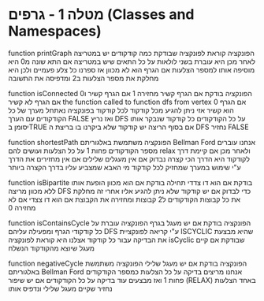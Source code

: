 # מטלה 1 - גרפים (Classes and Namespaces)
function printGraph
הפונקציה קוראת לפונקציה שבודקת כמה קודקודים יש במטריצה
לאחר מכן היא עוברת בשני לולאות על כל התאים שיש במטריצה אם התא שונה מ0 היא מוסיפה אותו למספר הצלעות
אם הגרף הוא לא מכוון אז ספרנו כל צלע פעמיים ולכן היא מחלקת את מספר הצלעות ב2 ומדפיסה את התשובה

function isConnected
הפונקציה בודקת אם הגרף קשיר 
מחזירה 1 אם הגרף קשיר ו0 אם הגרף לא קשיר
the function called to function dfs from vertex 0
אם הגרף הוא קשיר אזי ניתן להגיע מכל קודקוד לכל קודקוד
בפונקציה נאתחל מערך של כל הקודקודים עם הערך FALSE ואז נריץ DFS על כל הקודקודים
כל קודקוד שנבקר אותו יסומן בTRUE
אם בסוף הריצה יש קודקוד שלא ביקרנו בו בריצת ה DFS 
נחזיר FALSE

function shortestPath
 הפונקציה משתמשת באלגוריתם Bellman Ford 
 אנחנו עוברים מספר הקודקודים פחות 1 על כל הצלעות ועושים להם relax
 ולאחר מכן אם קיימת דרך לקודקוד היא הדרך הכי קצרה
  נבדוק אם אין מעגלים שלילים
   אם אין מחזירים את הדרך ע"י שימוש במערך שמחזיק לכל קודקוד 
   מי האבא שמצביע עליו בדרך הקצרה ביותר


function isBipartite
בודקת אם הוא דו צדדי
תחילה בודקת אם הוא מכוון הופעת אותו ללא מכוון
מריצה DFS כדי לבדוק אם יש קודקוד שלא ניתן להגיע אליו
אחרי זה מחלקת את כל קבוצות הקודקודים ל2 קבוצות 
ומחזירה את הקבוצת אם הוא דו צצדי אם לא מחזירה 0

function isContainsCycle
הפונקציה בודקת אם יש מעגל בגרף
 הפונקציה עוברת על כל קודקודי הגרף ומפעילה עליהם DFS ע"י קריאה לפונקציית ISCYCLIC שהיא מבצעת את הבדיקה עבור כל קודקוד
אצלנו היא קוראת לפונקציה isCyclic שבודקת אם קיים מעגל שיוצא מהקודקוד הנשלח


function negativeCycle
הפונקציה בודקת אם יש מעגל שלילי
 הפונקציה משתמשת באלגוריתם Bellman Ford 
אנחנו מריצים בדיקה על כל הצלעות כמספר הקודקודים פחות 1
ואז מבצעים עוד בדיקה על כל הקודקודים אם יש שיפור (RELAX) באחד הצלעות נחזיר שקיים מעגל שלילי ונדפיס אותו
